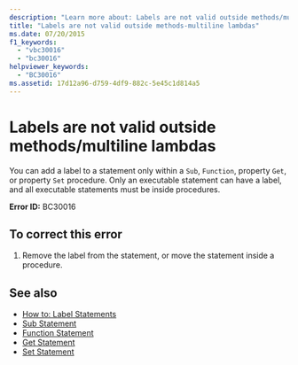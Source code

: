 ```yaml
---
description: "Learn more about: Labels are not valid outside methods/multiline lambdas"
title: "Labels are not valid outside methods-multiline lambdas"
ms.date: 07/20/2015
f1_keywords: 
  - "vbc30016"
  - "bc30016"
helpviewer_keywords: 
  - "BC30016"
ms.assetid: 17d12a96-d759-4df9-882c-5e45c1d814a5
---
```

# Labels are not valid outside methods/multiline lambdas

You can add a label to a statement only within a `Sub`, `Function`, property `Get`, or property `Set` procedure. Only an executable statement can have a label, and all executable statements must be inside procedures.  
  
 **Error ID:** BC30016  
  
## To correct this error  
  
1. Remove the label from the statement, or move the statement inside a procedure.  
  
## See also

- [How to: Label Statements](../programming-guide/program-structure/how-to-label-statements.md)
- [Sub Statement](../language-reference/statements/sub-statement.md)
- [Function Statement](../language-reference/statements/function-statement.md)
- [Get Statement](../language-reference/statements/get-statement.md)
- [Set Statement](../language-reference/statements/set-statement.md)
